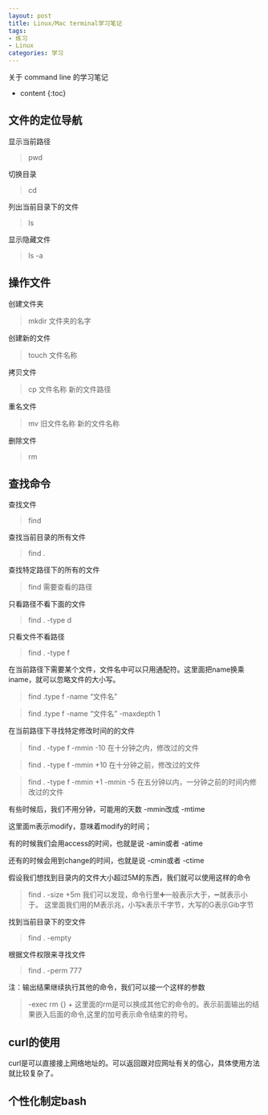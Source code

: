 ```yaml
---
layout: post
title: Linux/Mac terminal学习笔记
tags:
- 练习
- Linux
categories: 学习
---
```

关于 command line 的学习笔记




* content
{:toc}
## 文件的定位导航

显示当前路径

> pwd

切换目录

> cd

列出当前目录下的文件

> ls

显示隐藏文件

> ls -a


## 操作文件

创建文件夹

> mkdir 文件夹的名字

创建新的文件

> touch 文件名称

拷贝文件

> cp 文件名称 新的文件路径

重名文件

> mv 旧文件名称 新的文件名称

删除文件

> rm

## 查找命令

查找文件

> find

查找当前目录的所有文件

> find .

查找特定路径下的所有的文件

> find 需要查看的路径

只看路径不看下面的文件

> find . -type d

只看文件不看路径

> find . -type f

在当前路径下需要某个文件，文件名中可以只用通配符。这里面把name换乘iname，就可以忽略文件的大小写。

> find .type f -name “文件名”

> find .type f -name “文件名” -maxdepth 1

在当前路径下寻找特定修改时间的的文件

> find . -type f -mmin -10
在十分钟之内，修改过的文件

> find . -type f -mmin +10
在十分钟之前，修改过的文件

> find . -type f -mmin +1 -mmin -5
在五分钟以内，一分钟之前的时间内修改过的文件

有些时候后，我们不用分钟，可能用的天数 -mmin改成 -mtime

这里面m表示modify，意味着modify的时间；

有的时候我们会用access的时间，也就是说 -amin或者 -atime

还有的时候会用到change的时间，也就是说 -cmin或者 -ctime

假设我们想找到目录内的文件大小超过5M的东西，我们就可以使用这样的命令

> find . -size +5m
我们可以发现，命令行里➕一般表示大于，➖就表示小于。
这里面我们用的M表示兆，小写k表示千字节，大写的G表示Gib字节

找到当前目录下的空文件

> find . -empty

根据文件权限来寻找文件

> find . -perm 777

注：输出结果继续执行其他的命令，我们可以接一个这样的参数
> -exec rm {} +
这里面的rm是可以换成其他它的命令的。表示前面输出的结果嵌入后面的命令,这里的加号表示命令结束的符号。

## curl的使用

curl是可以直接接上网络地址的。可以返回跟对应网址有关的信心，具体使用方法就比较复杂了。

## 个性化制定bash

